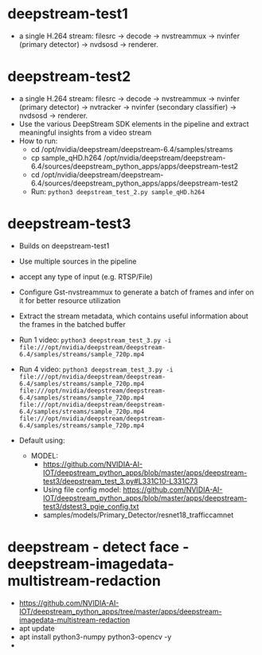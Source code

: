 # deepstream-test1
+ a single H.264 stream: filesrc → decode → nvstreammux → nvinfer (primary detector) → nvdsosd → renderer.
# deepstream-test2
+ a single H.264 stream: filesrc → decode → nvstreammux → nvinfer (primary detector) → nvtracker → nvinfer (secondary classifier) → nvdsosd → renderer.
+  Use the various DeepStream SDK  elements in the pipeline and extract meaningful insights from a video stream
+ How to run:
  + cd /opt/nvidia/deepstream/deepstream-6.4/samples/streams
  + cp sample_qHD.h264 /opt/nvidia/deepstream/deepstream-6.4/sources/deepstream_python_apps/apps/deepstream-test2
  + cd /opt/nvidia/deepstream/deepstream-6.4/sources/deepstream_python_apps/apps/deepstream-test2
  + Run: `python3 deepstream_test_2.py sample_qHD.h264`

# deepstream-test3
+ Builds on deepstream-test1
+ Use multiple sources in the pipeline
+ accept any type of input (e.g. RTSP/File)
+ Configure Gst-nvstreammux to generate a batch of frames and infer on it for better resource utilization
+ Extract the stream metadata, which contains useful information about the frames in the batched buffer

+ Run 1 video: `python3 deepstream_test_3.py -i file:///opt/nvidia/deepstream/deepstream-6.4/samples/streams/sample_720p.mp4 `
+ Run 4 video:
  `python3 deepstream_test_3.py -i file:///opt/nvidia/deepstream/deepstream-6.4/samples/streams/sample_720p.mp4 file:///opt/nvidia/deepstream/deepstream-6.4/samples/streams/sample_720p.mp4 file:///opt/nvidia/deepstream/deepstream-6.4/samples/streams/sample_720p.mp4 file:///opt/nvidia/deepstream/deepstream-6.4/samples/streams/sample_720p.mp4`
+ Default using: 
    + MODEL: 
      + https://github.com/NVIDIA-AI-IOT/deepstream_python_apps/blob/master/apps/deepstream-test3/deepstream_test_3.py#L331C10-L331C73
      + Using file config model: https://github.com/NVIDIA-AI-IOT/deepstream_python_apps/blob/master/apps/deepstream-test3/dstest3_pgie_config.txt
      + samples/models/Primary_Detector/resnet18_trafficcamnet

# deepstream - detect face - deepstream-imagedata-multistream-redaction
+ https://github.com/NVIDIA-AI-IOT/deepstream_python_apps/tree/master/apps/deepstream-imagedata-multistream-redaction
+ apt update
+ apt install python3-numpy python3-opencv -y
+ 